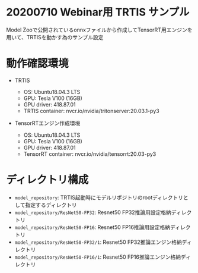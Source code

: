 # 20200710 Webinar用 TRTIS サンプル
Model Zooで公開されているonnxファイルから作成してTensorRT用エンジンを用いて、TRTISを動かす為のサンプル設定

# 動作確認環境
+ TRTIS
  + OS: Ubuntu18.04.3 LTS
  + GPU: Tesla V100 (16GB)
  + GPU driver: 418.87.01
  + TRTIS container: nvcr.io/nvidia/tritonserver:20.03.1-py3
  
+ TensorRTエンジン作成環境
  + OS: Ubuntu18.04.3 LTS
  + GPU: Tesla V100 (16GB)
  + GPU driver: 418.87.01
  + TensorRT container: nvcr.io/nvidia/tensorrt:20.03-py3

# ディレクトリ構成
+ `model_repository`: TRTIS起動時にモデルリポジトリのrootディレクトリとして指定するディレクトリ
+ `model_repository/ResNet50-FP32`: Resnet50 FP32推論用設定格納ディレクトリ
+ `model_repository/ResNet50-FP16`: Resnet50 FP16推論用設定格納ディレクトリ
+ `model_repository/ResNet50-FP32/1`: Resnet50 FP32推論エンジン格納ディレクトリ
+ `model_repository/ResNet50-FP16/1`: Resnet50 FP16推論エンジン格納ディレクトリ


